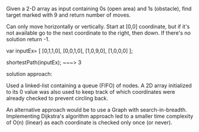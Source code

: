  Given a 2-D array as input containing 0s (open area) and 1s (obstacle), find target marked with 9 and return number of moves.

Can only move horizontally or vertically. Start at [0,0] coordinate, but if it's not available go to the next coordinate to the right, then down.
If there's no solution return -1.

 var inputEx=  [
            [0,1,1,0],
            [0,0,1,0],
            [1,0,9,0],
            [1,0,0,0]
        ];

shortestPath(inputEx); ~~~> 3


solution approach:

Used a linked-list containing a queue (FIFO) of nodes. A 2D array initialized to its 0 value was also used to keep track of which coordinates were already checked to prevent circling back.

An alternative approach would be to use a Graph with search-in-breadth. Implementing Dijkstra's algorithm approach led to a smaller time complexity of O(n) (linear) as each coordinate is checked only once (or never).
